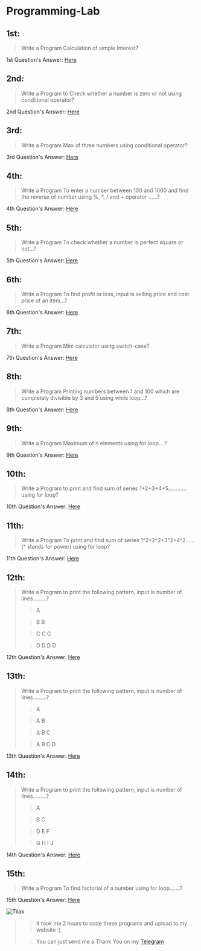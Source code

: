 # Programming-Lab

## 1st:
> Write a Program Calculation of simple Interest?
> 
1st Question's Answer: [Here](https://replit.com/@sageofluke/All-Questions-Answer#1.c)

## 2nd:
> Write a Program to Check whether a number is zero or not using conditional operator?
> 
2nd Question's Answer: [Here](https://replit.com/@sageofluke/All-Questions-Answer#2.c)

## 3rd:
> Write a Program Max of three numbers using conditional operator?
> 
3rd Question's Answer: [Here](https://replit.com/@sageofluke/All-Questions-Answer#3.c)

## 4th:
> Write a Program To enter a number between 100 and 1000 and find the reverse of number using %, *, / and + operator ……?
> 
4th Question's Answer: [Here](https://replit.com/@sageofluke/All-Questions-Answer#4.c)

## 5th:
> Write a Program To check whether a number is perfect square or not...?
> 
5th Question's Answer: [Here](https://replit.com/@sageofluke/All-Questions-Answer#5.c)

## 6th:
> Write a Program To find profit or loss, input is selling price and cost price of an item…?
> 
6th Question's Answer: [Here](https://replit.com/@sageofluke/All-Questions-Answer#6.c)

## 7th:
> Write a Program Mini calculator using switch-case?
> 
7th Question's Answer: [Here](https://replit.com/@sageofluke/All-Questions-Answer#7.c)

## 8th:
> Write a Program Printing numbers between 1 and 100 which are completely divisible by 3 and 5 using while loop...?
> 
8th Question's Answer: [Here](https://replit.com/@sageofluke/All-Questions-Answer#8.c)

## 9th:
> Write a Program Maximum of n elements using for loop….?
> 
9th Question's Answer: [Here](https://replit.com/@sageofluke/All-Questions-Answer#9.c)

## 10th:
> Write a Program to print and find sum of series 1+2+3+4+5…………using for loop?
> 
10th Question's Answer: [Here](https://replit.com/@sageofluke/All-Questions-Answer#10.c)

## 11th:
> Write a Program To print and find sum of series 1^2+2^2+3^2+4^2…… (^ stands for power) using for loop?
> 
11th Question's Answer: [Here](https://replit.com/@sageofluke/All-Questions-Answer#11.c)

## 12th:
> Write a Program to print the following pattern, input is number of lines………?
> 
>> A
> 
>> B B
> 
>> C C C
> 
>> D D D D
> 
12th Question's Answer: [Here](https://replit.com/@sageofluke/All-Questions-Answer#12.c)

## 13th:
> Write a Program to print the following pattern, input is number of lines………?
> 
>> A
> 
>> A B
> 
>> A B C
> 
>> A B C D
> 
13th Question's Answer: [Here](https://replit.com/@sageofluke/All-Questions-Answer#13.c)

## 14th:
> Write a Program to print the following pattern, input is number of lines………?
> 
>> A
> 
>> B C
> 
>> D E F
> 
>> G H I J
> 
14th Question's Answer: [Here](https://replit.com/@sageofluke/All-Questions-Answer#14.c)

## 15th:
> Write a Program To find factorial of a number using for loop…….?
> 
15th Question's Answer: [Here](https://replit.com/@sageofluke/All-Questions-Answer#15.c)  

![Tilak](/images/logo2.png)  

>> It took me 2 hours to code these programs and upload to my website :)
> 
>> You can just send me a Thank You on my [Telegram](https://telegram.me/@Twenty04) 

